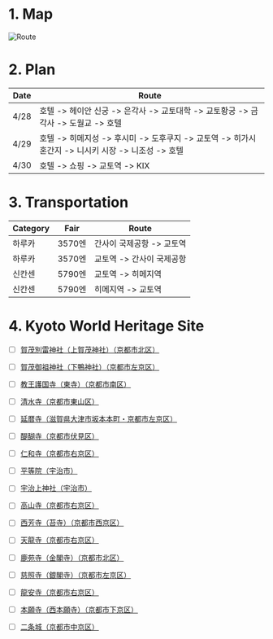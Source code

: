 # 1. Map
![Route](https://raw.githubusercontent.com/daite/2018/master/images/travel.png)

# 2. Plan
Date | Route 
----- | ------- 
4/28  | 호텔 -> 헤이안 신궁 -> 은각사 -> 교토대학 -> 교토황궁 -> 금각사 -> 도월교 -> 호텔
4/29  | 호텔 -> 히메지성 -> 후시미 -> 도후쿠지 -> 교토역 -> 히가시 혼간지 -> 니시키 시장 -> 니조성 -> 호텔
4/30  | 호텔 -> 쇼핑 -> 교토역 -> KIX

# 3. Transportation
Category  | Fair    | Route
----------| ------- | ------
하루카      | 3570엔  | 간사이 국제공항 -> 교토역
하루카      | 3570엔  | 교토역 -> 간사이 국제공항
신칸센      | 5790엔  | 교토역 -> 히메지역
신칸센      | 5790엔  | 히메지역 -> 교토역

# 4. Kyoto World Heritage Site
- [ ] [賀茂別雷神社（上賀茂神社）（京都市北区）](http://www.pref.kyoto.jp/isan/kamomuke.html)
- [ ] [賀茂御祖神社（下鴨神社）（京都市左京区）](http://www.pref.kyoto.jp/isan/kamomio.html)
- [ ] [教王護国寺（東寺）（京都市南区）](http://www.pref.kyoto.jp/isan/kyouou.html)
- [ ] [清水寺（京都市東山区）](http://www.pref.kyoto.jp/isan/kiyomizu.html)
- [ ] [延暦寺（滋賀県大津市坂本本町・京都市左京区）](http://www.pref.kyoto.jp/isan/enryaku.html)
- [ ] [醍醐寺（京都市伏見区）](http://www.pref.kyoto.jp/isan/daigoji.html)
- [ ] [仁和寺（京都市右京区）](http://www.pref.kyoto.jp/isan/ninnaji.html)
- [ ] [平等院（宇治市）](http://www.pref.kyoto.jp/isan/byoudou.html)
- [ ] [宇治上神社（宇治市）](http://www.pref.kyoto.jp/isan/ujigami.html)
- [ ] [高山寺（京都市右京区）](http://www.pref.kyoto.jp/isan/kozanji.html)
- [ ] [西芳寺（苔寺）（京都市西京区）](http://www.pref.kyoto.jp/isan/saihouji.html)
- [ ] [天龍寺（京都市右京区）](http://www.pref.kyoto.jp/isan/tenryuji.html)
- [ ] [鹿苑寺（金閣寺）（京都市北区）](http://www.pref.kyoto.jp/isan/kinkaku.html)
- [ ] [慈照寺（銀閣寺）（京都市左京区）](http://www.pref.kyoto.jp/isan/jishouji.html)
- [ ] [龍安寺（京都市右京区）](http://www.pref.kyoto.jp/isan/ryoanji.html)
- [ ] [本願寺（西本願寺）（京都市下京区）](http://www.pref.kyoto.jp/isan/honganji.html)
- [ ] [二条城（京都市中京区）](http://www.pref.kyoto.jp/isan/nijyoujo.html)


